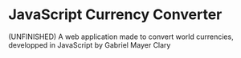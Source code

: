 # JavaScript Currency Converter
 (UNFINISHED) A web application made to convert world currencies, developped in JavaScript by Gabriel Mayer Clary
